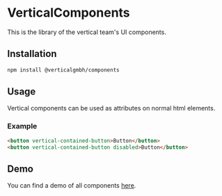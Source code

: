 # VerticalComponents

This is the library of the vertical team's UI components.

## Installation

```bash
npm install @verticalgmbh/components
```

## Usage

Vertical components can be used as attributes on normal html elements.

### Example

```html
<button vertical-contained-button>Button</button>
<button vertical-contained-button disabled>Button</button>
```

## Demo

You can find a demo of all components [here](https://components.vertical.de).

<!--
## Features
| Feature | Documentation |
| ------- | ------------- |
| button  | [Doc][1]      |
[1]: https://components.vertical.de
-->
